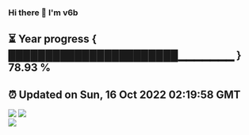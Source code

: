 ### Hi there 👋  I'm v6b  
⏳ Year progress { ███████████████████████▁▁▁▁▁▁▁ } 78.93 %
---
⏰ Updated on Sun, 16 Oct 2022 02:19:58 GMT
---
![](https://github-readme-stats.vercel.app/api?username=v6b&bg_color=30,e96443,904e95&title_color=fff&text_color=fff&layout=compact)
![](https://github-readme-stats.vercel.app/api/top-langs/?username=v6b&layout=compact&bg_color=30,e96443,904e95&title_color=fff&text_color=fff)  
![](https://gcore.jsdelivr.net/gh/v6b/v6b@main/assets/github-contribution-grid-snake.svg)

